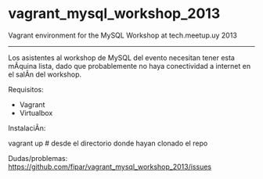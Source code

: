 vagrant_mysql_workshop_2013
===========================


Vagrant environment for the MySQL Workshop at tech.meetup.uy 2013

-------

Los asistentes al workshop de MySQL del evento necesitan tener esta mÃquina lista, dado que probablemente no haya conectividad a internet en el salÃn del workshop. 

Requisitos: 
- Vagrant
- Virtualbox

InstalaciÃn: 

vagrant up # desde el directorio donde hayan clonado el repo

Dudas/problemas: https://github.com/fipar/vagrant_mysql_workshop_2013/issues


